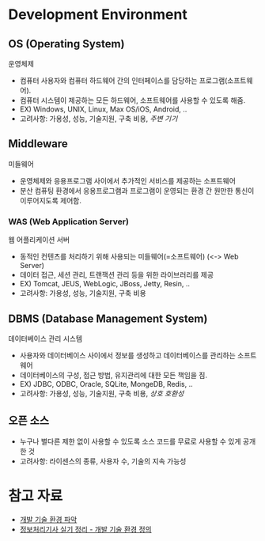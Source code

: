 # Development Environment

## OS (Operating System)

운영체제

- 컴퓨터 사용자와 컴퓨터 하드웨어 간의 인터페이스를 담당하는 프로그램(소프트웨어).
- 컴퓨터 시스템이 제공하는 모든 하드웨어, 소프트웨어를 사용할 수 있도록 해줌.
- EX) Windows, UNIX, Linux, Max OS/iOS, Android, ..
- 고려사항: 가용성, 성능, 기술지원, 구축 비용, _주변 기기_

## Middleware

미들웨어

- 운영체제와 응용프로그램 사이에서 추가적인 서비스를 제공하는 소프트웨어
- 분산 컴퓨팅 환경에서 응용프로그램과 프로그램이 운영되는 환경 간 원만한 통신이 이루어지도록 제어함.

### WAS (Web Application Server)

웹 어플리케이션 서버

- 동적인 컨텐츠를 처리하기 위해 사용되는 미들웨어(=소프트웨어) (<-> Web Server)
- 데이터 접근, 세션 관리, 트랜잭션 관리 등을 위한 라이브러리를 제공
- EX) Tomcat, JEUS, WebLogic, JBoss, Jetty, Resin, ..
- 고려사항: 가용성, 성능, 기술지원, 구축 비용

## DBMS (Database Management System)

데이터베이스 관리 시스템

- 사용자와 데이터베이스 사이에서 정보를 생성하고 데이터베이스를 관리하는 소프트웨어
- 데이터베이스의 구성, 접근 방법, 유지관리에 대한 모든 책임을 짐.
- EX) JDBC, ODBC, Oracle, SQLite, MongeDB, Redis, ..
- 고려사항: 가용성, 성능, 기술지원, 구축 비용, _상호 호환성_

## 오픈 소스

- 누구나 별다른 제한 없이 사용할 수 있도록 소스 코드를 무료로 사용할 수 있게 공개한 것
- 고려사항: 라이센스의 종류, 사용자 수, 기술의 지속 가능성

# 참고 자료

- [개발 기술 환경 파악](https://m.blog.naver.com/wook2124/222102996344)
- [정보처리기사 실기 정리 - 개발 기술 환경 정의](https://zurijang.tistory.com/6)
